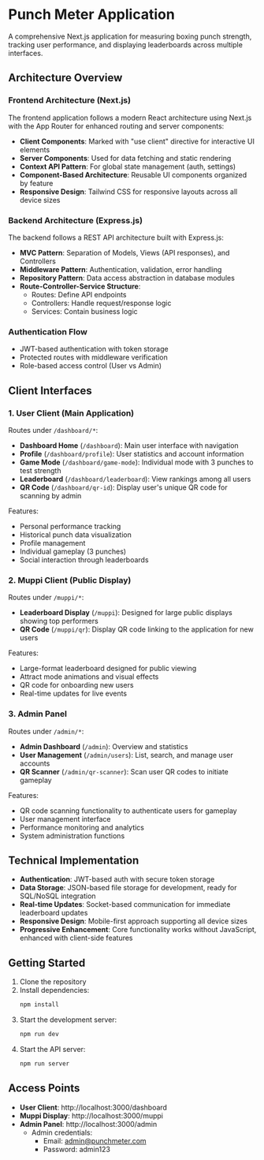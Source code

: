 # Punch Meter Application

A comprehensive Next.js application for measuring boxing punch strength, tracking user performance, and displaying leaderboards across multiple interfaces.

## Architecture Overview

### Frontend Architecture (Next.js)

The frontend application follows a modern React architecture using Next.js with the App Router for enhanced routing and server components:

- **Client Components**: Marked with "use client" directive for interactive UI elements
- **Server Components**: Used for data fetching and static rendering
- **Context API Pattern**: For global state management (auth, settings)
- **Component-Based Architecture**: Reusable UI components organized by feature
- **Responsive Design**: Tailwind CSS for responsive layouts across all device sizes

### Backend Architecture (Express.js)

The backend follows a REST API architecture built with Express.js:

- **MVC Pattern**: Separation of Models, Views (API responses), and Controllers
- **Middleware Pattern**: Authentication, validation, error handling
- **Repository Pattern**: Data access abstraction in database modules
- **Route-Controller-Service Structure**:
  - Routes: Define API endpoints
  - Controllers: Handle request/response logic
  - Services: Contain business logic

### Authentication Flow

- JWT-based authentication with token storage
- Protected routes with middleware verification
- Role-based access control (User vs Admin)

## Client Interfaces

### 1. User Client (Main Application)

Routes under `/dashboard/*`:

- **Dashboard Home** (`/dashboard`): Main user interface with navigation
- **Profile** (`/dashboard/profile`): User statistics and account information
- **Game Mode** (`/dashboard/game-mode`): Individual mode with 3 punches to test strength
- **Leaderboard** (`/dashboard/leaderboard`): View rankings among all users
- **QR Code** (`/dashboard/qr-id`): Display user's unique QR code for scanning by admin

Features:
- Personal performance tracking
- Historical punch data visualization
- Profile management
- Individual gameplay (3 punches)
- Social interaction through leaderboards

### 2. Muppi Client (Public Display)

Routes under `/muppi/*`:

- **Leaderboard Display** (`/muppi`): Designed for large public displays showing top performers
- **QR Code** (`/muppi/qr`): Display QR code linking to the application for new users

Features:
- Large-format leaderboard designed for public viewing
- Attract mode animations and visual effects
- QR code for onboarding new users
- Real-time updates for live events

### 3. Admin Panel

Routes under `/admin/*`:

- **Admin Dashboard** (`/admin`): Overview and statistics
- **User Management** (`/admin/users`): List, search, and manage user accounts
- **QR Scanner** (`/admin/qr-scanner`): Scan user QR codes to initiate gameplay

Features:
- QR code scanning functionality to authenticate users for gameplay
- User management interface
- Performance monitoring and analytics
- System administration functions

## Technical Implementation

- **Authentication**: JWT-based auth with secure token storage
- **Data Storage**: JSON-based file storage for development, ready for SQL/NoSQL integration
- **Real-time Updates**: Socket-based communication for immediate leaderboard updates
- **Responsive Design**: Mobile-first approach supporting all device sizes
- **Progressive Enhancement**: Core functionality works without JavaScript, enhanced with client-side features

## Getting Started

1. Clone the repository
2. Install dependencies:
   ```bash
   npm install
   ```
3. Start the development server:
   ```bash
   npm run dev
   ```
4. Start the API server:
   ```bash
   npm run server
   ```

## Access Points

- **User Client**: http://localhost:3000/dashboard
- **Muppi Display**: http://localhost:3000/muppi  
- **Admin Panel**: http://localhost:3000/admin
  - Admin credentials:
    - Email: admin@punchmeter.com
    - Password: admin123
